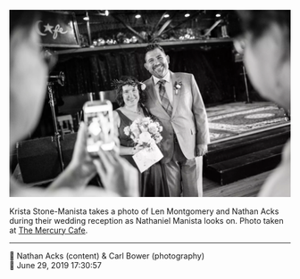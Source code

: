 ![Krista Stone-Manista takes a photo of Len Montgomery and Nathan Acks](assets/11d1a3d200cd3d9ea8b40a5caa73d85b.webp)

Krista Stone-Manista takes a photo of Len Montgomery and Nathan Acks during their wedding reception as Nathaniel Manista looks on. Photo taken at [The Mercury Cafe](http://mercurycafe.com/).

- - - -

<span aria-hidden="true">👥</span> Nathan Acks (content) & Carl Bower (photography)  
<span aria-hidden="true">📅</span> June 29, 2019 17:30:57
